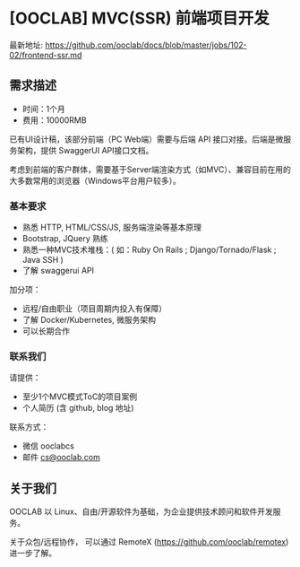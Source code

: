 # [OOCLAB] MVC(SSR) 前端项目开发

最新地址: https://github.com/ooclab/docs/blob/master/jobs/102-02/frontend-ssr.md

## 需求描述

- 时间：1个月
- 费用：10000RMB

已有UI设计稿，该部分前端（PC Web端）需要与后端 API 接口对接。后端是微服务架构，提供 SwaggerUI API接口文档。

考虑到前端的客户群体，需要基于Server端渲染方式（如MVC）、兼容目前在用的大多数常用的浏览器（Windows平台用户较多）。

### 基本要求

- 熟悉 HTTP, HTML/CSS/JS, 服务端渲染等基本原理
- Bootstrap, JQuery 熟练
- 熟悉一种MVC技术堆栈：( 如：Ruby On Rails ; Django/Tornado/Flask ; Java SSH )
- 了解 swaggerui API

加分项：
- 远程/自由职业（项目周期内投入有保障）
- 了解 Docker/Kubernetes, 微服务架构
- 可以长期合作

### 联系我们

请提供：
- 至少1个MVC模式ToC的项目案例
- 个人简历 (含 github, blog 地址)

联系方式：
- 微信 ooclabcs
- 邮件 cs@ooclab.com

## 关于我们

OOCLAB 以 Linux、自由/开源软件为基础，为企业提供技术顾问和软件开发服务。

关于众包/远程协作，
可以通过 RemoteX (https://github.com/ooclab/remotex) 进一步了解。
